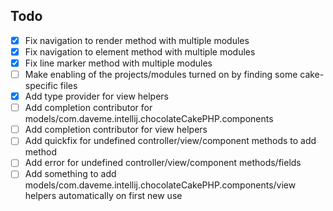 ## Todo

- [x] Fix navigation to render method with multiple modules
- [x] Fix navigation to element method with multiple modules
- [x] Fix line marker method with multiple modules
- [ ] Make enabling of the projects/modules turned on by finding some cake-specific
files
- [x] Add type provider for view helpers
- [ ] Add completion contributor for models/com.daveme.intellij.chocolateCakePHP.components
- [ ] Add completion contributor for view helpers
- [ ] Add quickfix for undefined controller/view/component methods to add method
- [ ] Add error for undefined controller/view/component methods/fields
- [ ] Add something to add models/com.daveme.intellij.chocolateCakePHP.components/view helpers automatically on first new use
